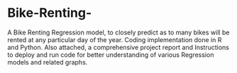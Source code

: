 # Bike-Renting-
A Bike Renting Regression model, to closely predict as to many bikes will be rented at any particular day of the year. Coding implementation done in R and Python. Also attached, a comprehensive project report and Instructions to deploy and run code for better understanding of various Regression models and related graphs.
